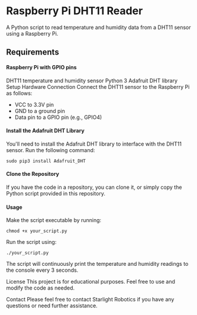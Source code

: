 # Raspberry Pi DHT11 Reader
A Python script to read temperature and humidity data from a DHT11 sensor using a Raspberry Pi.

## Requirements
#### Raspberry Pi with GPIO pins
DHT11 temperature and humidity sensor
Python 3
Adafruit DHT library
Setup
Hardware Connection
Connect the DHT11 sensor to the Raspberry Pi as follows:

* VCC to 3.3V pin
* GND to a ground pin
* Data pin to a GPIO pin (e.g., GPIO4)

#### Install the Adafruit DHT Library
You'll need to install the Adafruit DHT library to interface with the DHT11 sensor. Run the following command:

```
sudo pip3 install Adafruit_DHT
```
#### Clone the Repository
If you have the code in a repository, you can clone it, or simply copy the Python script provided in this repository.

#### Usage
Make the script executable by running:

```
chmod +x your_script.py
```
Run the script using:

```
./your_script.py
```
The script will continuously print the temperature and humidity readings to the console every 3 seconds.

License
This project is for educational purposes. Feel free to use and modify the code as needed.

Contact
Please feel free to contact Starlight Robotics if you have any questions or need further assistance.
